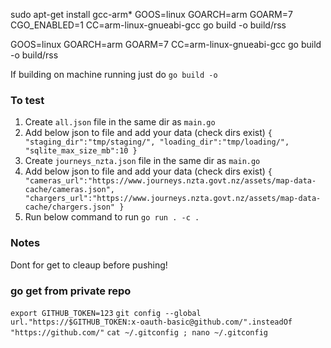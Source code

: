 
sudo apt-get install gcc-arm*
GOOS=linux GOARCH=arm GOARM=7 CGO_ENABLED=1 CC=arm-linux-gnueabi-gcc go build -o build/rss

GOOS=linux GOARCH=arm GOARM=7 CC=arm-linux-gnueabi-gcc go build -o build/rss

If building on machine running just do `go build -o`

### To test
1. Create `all.json` file in the same dir as `main.go`
2. Add below json to file and add your data (check dirs exist)
`
{
    "staging_dir":"tmp/staging/",
    "loading_dir":"tmp/loading/",
    "sqlite_max_size_mb":10
}
`
3. Create `journeys_nzta.json` file in the same dir as `main.go`
4. Add below json to file and add your data (check dirs exist)
`
{
    "cameras_url":"https://www.journeys.nzta.govt.nz/assets/map-data-cache/cameras.json",
    "chargers_url":"https://www.journeys.nzta.govt.nz/assets/map-data-cache/chargers.json"
}
`
5. Run below command to run
`go run . -c .`

### Notes
Dont for get to cleaup before pushing!

### go get from private repo
`export GITHUB_TOKEN=123`
`git config --global url."https://$GITHUB_TOKEN:x-oauth-basic@github.com/".insteadOf "https://github.com/"`
`cat ~/.gitconfig ; nano ~/.gitconfig`